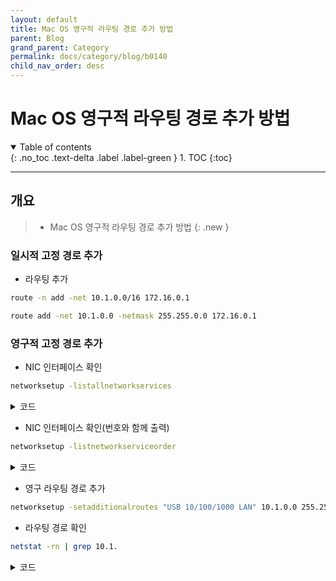 ```yaml
---
layout: default
title: Mac OS 영구적 라우팅 경로 추가 방법
parent: Blog
grand_parent: Category
permalink: docs/category/blog/b0140
child_nav_order: desc
---
```


# Mac OS 영구적 라우팅 경로 추가 방법

<details open markdown="block">
  <summary>
    Table of contents
  </summary>
  {: .no_toc .text-delta .label .label-green }
1. TOC
{:toc}
</details>

---

## 개요

> - Mac OS 영구적 라우팅 경로 추가 방법
{: .new }

### 일시적 고정 경로 추가

- 라우팅 추가

```bash
route -n add -net 10.1.0.0/16 172.16.0.1
```

```bash
route add -net 10.1.0.0 -netmask 255.255.0.0 172.16.0.1
```

### 영구적 고정 경로 추가

- NIC 인터페이스 확인

```bash
networksetup -listallnetworkservices
```

<details markdown="block">
  <summary>
    코드
  </summary>
  {: .text-delta .label .label-green }

```bash
An asterisk (*) denotes that a network service is disabled.
Ethernet
USB 10/100/1000 LAN
Wi-Fi
Thunderbolt Bridge
```

</details>

- NIC 인터페이스 확인(번호와 함께 출력)

```bash
networksetup -listnetworkserviceorder
```

<details markdown="block">
  <summary>
    코드
  </summary>
  {: .text-delta .label .label-green }
  
```bash
An asterisk (*) denotes that a network service is disabled.
(1) Ethernet
(Hardware Port: Ethernet, Device: en0)

(2) USB 10/100/1000 LAN
(Hardware Port: USB 10/100/1000 LAN, Device: en8)

(3) Wi-Fi
(Hardware Port: Wi-Fi, Device: en1)

(4) Thunderbolt Bridge
(Hardware Port: Thunderbolt Bridge, Device: bridge0)
```

</details>

- 영구 라우팅 경로 추가

```bash
networksetup -setadditionalroutes "USB 10/100/1000 LAN" 10.1.0.0 255.255.0.0 172.16.0.1
```

- 라우팅 경로 확인

```bash
netstat -rn | grep 10.1.
```

<details markdown="block">
  <summary>
    코드
  </summary>
  {: .text-delta .label .label-green }

```bash
10.1/16            172.16.0.1         UGSc                  en8
```

</details>
